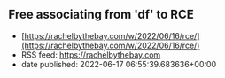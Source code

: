 ## Free associating from 'df' to RCE
 - [https://rachelbythebay.com/w/2022/06/16/rce/](https://rachelbythebay.com/w/2022/06/16/rce/)
 - RSS feed: https://rachelbythebay.com
 - date published: 2022-06-17 06:55:39.683636+00:00



